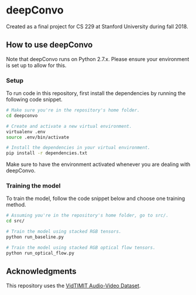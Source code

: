 # deepConvo

Created as a final project for CS 229 at Stanford University during fall 2018.

## How to use deepConvo

Note that deepConvo runs on Python 2.7.x. Please ensure your environment is set up to allow for this.

### Setup

To run code in this repository, first install the dependencies by running the following code snippet.

``` bash
# Make sure you're in the repository's home folder.
cd deepconvo

# Create and activate a new virtual environment.
virtualenv .env
source .env/bin/activate

# Install the dependencies in your virtual environment.
pip install -r dependencies.txt
```

Make sure to have the environment activated whenever you are dealing with deepConvo.

### Training the model

To train the model, follow the code snippet below and choose one training method.

``` bash
# Assuming you're in the repository's home folder, go to src/.
cd src/

# Train the model using stacked RGB tensors.
python run_baseline.py

# Train the model using stacked RGB optical flow tensors.
python run_optical_flow.py
```

## Acknowledgments

This repository uses the [VidTIMIT Audio-Video Dataset](http://conradsanderson.id.au/vidtimit/).
